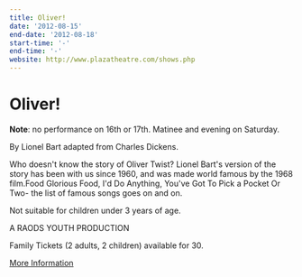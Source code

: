 ```yaml
---
title: Oliver!
date: '2012-08-15'
end-date: '2012-08-18'
start-time: '-'
end-time: '-'
website: http://www.plazatheatre.com/shows.php
---
```

# Oliver!

**Note**: no performance on 16th or 17th. Matinee and evening on Saturday.

By Lionel Bart adapted from Charles Dickens.

Who doesn't know the story of Oliver Twist? Lionel Bart's version of the story has been with us since 1960, and was made world famous by the 1968 film.Food Glorious Food, I'd Do Anything, You've Got To Pick a Pocket Or Two- the list of famous songs goes on and on.

Not suitable for children under 3 years of age.

A RAODS YOUTH PRODUCTION

Family Tickets (2 adults, 2 children) available for 30.

[More Information](http://www.plazatheatre.com/shows.php)


